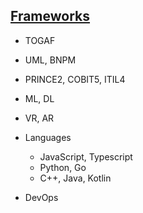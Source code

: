 ## [Frameworks](pre.html)


- TOGAF

- UML, BNPM

- PRINCE2, COBIT5, ITIL4

- ML, DL

- VR, AR

- Languages 
  - JavaScript, Typescript
  - Python, Go
  - C++, Java, Kotlin
  
- DevOps

